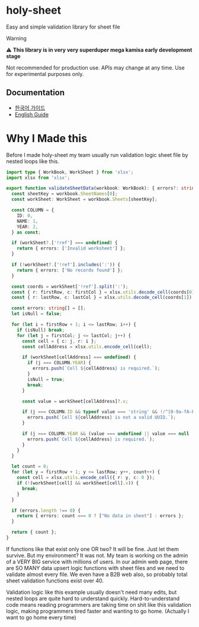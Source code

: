 # holy-sheet
Easy and simple validation library for sheet file
> [!WARNING]
> ⚠️ **This library is in very very superduper mega kamisa early development stage**
> 
> Not recommended for production use. APIs may change at any time.
> Use for experimental purposes only.

## Documentation
- [한국어 가이드](./docs/ko/guide.md)
- [English Guide](./docs/en/guide.md)

# Why I Made this
Before I made holy-sheet my team usually run validation logic sheet file by nested loops like this.
```typescript
import type { WorkBook, WorkSheet } from 'xlsx';
import xlsx from 'xlsx';

export function validateSheetData(workbook: WorkBook): { errors?: string[]; count?: number } {
  const sheetKey = workbook.SheetNames[0];
  const workSheet: WorkSheet = workbook.Sheets[sheetKey];

  const COLUMN = {
    ID: 0,
    NAME: 1,
    YEAR: 2,
  } as const;

  if (workSheet?.['!ref'] === undefined) {
    return { errors: ['Invalid worksheet'] };
  }

  if (!workSheet?.['!ref'].includes(':')) {
    return { errors: ['No records found'] };
  }

  const coords = workSheet['!ref'].split(':');
  const { r: firstRow, c: firstCol } = xlsx.utils.decode_cell(coords[0]);
  const { r: lastRow, c: lastCol } = xlsx.utils.decode_cell(coords[1]);

  const errors: string[] = [];
  let isNull = false;

  for (let i = firstRow + 1; i <= lastRow; i++) {
    if (isNull) break;
    for (let j = firstCol; j <= lastCol; j++) {
      const cell = { c: j, r: i };
      const cellAddress = xlsx.utils.encode_cell(cell);

      if (workSheet[cellAddress] === undefined) {
        if (j === COLUMN.YEAR) {
          errors.push(`Cell ${cellAddress} is required.`);
        }
        isNull = true;
        break;
      }

      const value = workSheet[cellAddress]?.v;

      if (j === COLUMN.ID && typeof value === 'string' && !/^[0-9a-fA-F-]{36}$/.test(value)) {
        errors.push(`Cell ${cellAddress} is not a valid UUID.`);
      }

      if (j === COLUMN.YEAR && (value === undefined || value === null || value === '')) {
        errors.push(`Cell ${cellAddress} is required.`);
      }
    }
  }

  let count = 0;
  for (let y = firstRow + 1; y <= lastRow; y++, count++) {
    const cell = xlsx.utils.encode_cell({ r: y, c: 0 });
    if (!(workSheet[cell] && workSheet[cell].v)) {
      break;
    }
  }

  if (errors.length !== 0) {
    return { errors: count === 0 ? ["No data in sheet"] : errors };
  }

  return { count };
}
```

If functions like that exist only one OR two? It will be fine. Just let them survive.
But my environment? It was not. My team is working on the admin of a VERY BIG service with millions of users.
In our admin web page, there are SO MANY data upsert logic functions with sheet files and we need to validate almost every file.
We even have a B2B web also, so probably total sheet validation functions exist over 40.

Validation logic like this example usually doesn't need many edits, but nested loops are quite hard to understand quickly.
Hard-to-understand code means reading programmers are taking time on shit like this validation logic, making programmers tired faster and wanting to go home. (Actually I want to go home every time)
